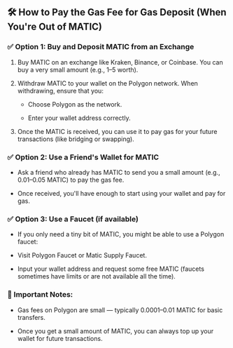 ## 🛠️ How to Pay the Gas Fee for Gas Deposit (When You're Out of MATIC)
### ✅ Option 1: Buy and Deposit MATIC from an Exchange
1. Buy MATIC on an exchange like Kraken, Binance, or Coinbase. You can buy a very small amount (e.g., $1–$5 worth).

2. Withdraw MATIC to your wallet on the Polygon network. When withdrawing, ensure that you:

    * Choose Polygon as the network.

    * Enter your wallet address correctly.

3. Once the MATIC is received, you can use it to pay gas for your future transactions (like bridging or swapping).

### ✅ Option 2: Use a Friend's Wallet for MATIC
* Ask a friend who already has MATIC to send you a small amount (e.g., 0.01–0.05 MATIC) to pay the gas fee.

* Once received, you'll have enough to start using your wallet and pay for gas.

### ✅ Option 3: Use a Faucet (if available)
* If you only need a tiny bit of MATIC, you might be able to use a Polygon faucet:

* Visit Polygon Faucet or Matic Supply Faucet.

* Input your wallet address and request some free MATIC (faucets sometimes have limits or are not available all the time).

### 🧠 Important Notes:
* Gas fees on Polygon are small — typically 0.0001–0.01 MATIC for basic transfers.

* Once you get a small amount of MATIC, you can always top up your wallet for future transactions.